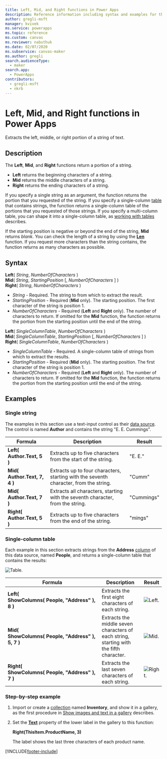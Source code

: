 ```yaml
---
title: Left, Mid, and Right functions in Power Apps
description: Reference information including syntax and examples for the Left, Mid, and Right functions in Power Apps.
author: gregli-msft
manager: kvivek
ms.service: powerapps
ms.topic: reference
ms.custom: canvas
ms.reviewer: nabuthuk
ms.date: 02/07/2020
ms.subservice: canvas-maker
ms.author: gregli
search.audienceType: 
  - maker
search.app: 
  - PowerApps
contributors:
  - gregli-msft
  - nkrb
---
```

# Left, Mid, and Right functions in Power Apps
Extracts the left, middle, or right portion of a string of text.

## Description
The **Left**, **Mid**, and **Right** functions return a portion of a string.

* **Left** returns the beginning characters of a string.
* **Mid** returns the middle characters of a string.
* **Right** returns the ending characters of a string.

If you specify a single string as an argument, the function returns the portion that you requested of the string. If you specify a single-column [table](../working-with-tables.md) that contains strings, the function returns a single-column table of the portions that you requested of those strings. If you specify a multi-column table, you can shape it into a single-column table, as [working with tables](../working-with-tables.md) describes.

If the starting position is negative or beyond the end of the string, **Mid** returns *blank*.  You can check the length of a string by using the **[Len](function-len.md)** function. If you request more characters than the string contains, the function returns as many characters as possible.

## Syntax
**Left**( *String*, *NumberOfCharacters* )<br>**Mid**( *String*, *StartingPosition* [, *NumberOfCharacters* ] )<br>**Right**( *String*, *NumberOfCharacters* )

* *String* - Required. The string to from which to extract the result.
* *StartingPosition* - Required (**Mid** only).  The starting position.  The first character of the string is position 1.
* *NumberOfCharacters* - Required (**Left** and **Right** only).  The number of characters to return.  If omitted for the **Mid** function, the function returns the portion from the starting position until the end of the string.

**Left**( *SingleColumnTable*, *NumberOfCharacters* )<br>**Mid**( *SingleColumnTable*, *StartingPosition* [, *NumberOfCharacters* ] )<br>**Right**( *SingleColumnTable*, *NumberOfCharacters* )

* *SingleColumnTable* - Required. A single-column table of strings from which to extract the results.
* *StartingPosition* - Required (**Mid** only).  The starting position.  The first character of the string is position 1.
* *NumberOfCharacters* - Required (**Left** and **Right** only).  The number of characters to return.  If omitted for the **Mid** function, the function returns the portion from the starting position until the end of the string.

## Examples
### Single string
The examples in this section use a text-input control as their [data source](../working-with-data-sources.md). The control is named **Author** and contains the string "E. E. Cummings".

| Formula | Description | Result |
| --- | --- | --- |
| **Left( Author.Text, 5 )** |Extracts up to five characters from the start of the string. |"E. E." |
| **Mid( Author.Text, 7, 4 )** |Extracts up to four characters, starting with the seventh character, from the string. |"Cumm" |
| **Mid( Author.Text, 7 )** |Extracts all characters, starting with the seventh character, from the string. |"Cummings" |
| **Right( Author.Text, 5 )** |Extracts up to five characters from the end of the string. |"mings" |

### Single-column table
Each example in this section extracts strings from the **Address** [column](../working-with-tables.md#columns) of this data source, named **People**, and returns a single-column table that contains the results:

![Table.](media/function-left-mid-right/people-table.png)

| Formula | Description | Result |
| --- | --- | --- |
| **Left( ShowColumns(&nbsp;People,&nbsp;"Address"&nbsp;), 8 )** |Extracts the first eight characters of each string. | ![Left.](media/function-left-mid-right/people-table-left.png) |
| **Mid( ShowColumns(&nbsp;People,&nbsp;"Address"&nbsp;), 5, 7 )** |Extracts the middle seven characters of each string, starting with the fifth character. |![Mid.](media/function-left-mid-right/people-table-mid.png) |
| **Right( ShowColumns(&nbsp;People,&nbsp;"Address"&nbsp;), 7 )** |Extracts the last seven characters of each string. |![Right.](media/function-left-mid-right/people-table-right.png) |

### Step-by-step example
1. Import or create a [collection](../working-with-data-sources.md#collections) named **Inventory**, and show it in a gallery, as the first procedure in [Show images and text in a gallery](../show-images-text-gallery-sort-filter.md) describes.
2. Set the **[Text](../controls/properties-core.md)** property of the lower label in the gallery to this function:
   
    **Right(ThisItem.ProductName, 3)**
   
    The label shows the last three characters of each product name.



[!INCLUDE[footer-include](../../../includes/footer-banner.md)]